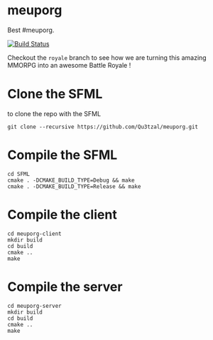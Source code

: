 # meuporg
Best #meuporg.

[![Build Status](https://travis-ci.org/Qu3tzal/meuporg.svg?branch=royale)](https://travis-ci.org/Qu3tzal/meuporg)

Checkout the `royale`  branch to see how we are turning this amazing MMORPG into an awesome Battle Royale !

# Clone the SFML

to clone the repo with the SFML

```
git clone --recursive https://github.com/Qu3tzal/meuporg.git
```
# Compile the SFML
```
cd SFML
cmake . -DCMAKE_BUILD_TYPE=Debug && make
cmake . -DCMAKE_BUILD_TYPE=Release && make
```

# Compile the client 

```
cd meuporg-client
mkdir build
cd build
cmake ..
make
```
# Compile the server 

```
cd meuporg-server
mkdir build
cd build
cmake ..
make
```
